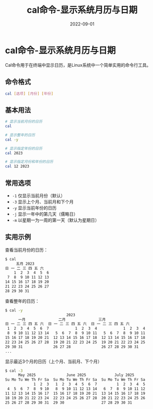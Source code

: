 ﻿---
title: cal命令-显示系统月历与日期
category:
  - Linux
  - 命令帮助
tag:
  - cal
  - 日历
  - 命令行工具
date: 2022-09-01

---

# cal命令-显示系统月历与日期

Cal命令用于在终端中显示日历，是Linux系统中一个简单实用的命令行工具。

## 命令格式

```bash
cal [选项] [月份] [年份]
```

## 基本用法

```bash
# 显示当前月份的日历
cal

# 显示整年的日历
cal -y

# 显示指定年份的日历
cal 2023

# 显示指定月份和年份的日历
cal 12 2023
```

## 常用选项

- `-1` 仅显示当前月份（默认）
- `-3` 显示上个月、当前月和下个月
- `-y` 显示当前年份的日历
- `-j` 显示一年中的第几天（儒略日）
- `-m` 以星期一为一周的第一天（默认为星期日）

## 实用示例

查看当前月份的日历：
```bash
$ cal
     五月 2023     
日 一 二 三 四 五 六
    1  2  3  4  5  6
 7  8  9 10 11 12 13
14 15 16 17 18 19 20
21 22 23 24 25 26 27
28 29 30 31
```

查看整年的日历：
```bash
$ cal -y
                            2023
      一月               二月               三月        
日 一 二 三 四 五 六  日 一 二 三 四 五 六  日 一 二 三 四 五 六
 1  2  3  4  5  6  7            1  2  3  4            1  2  3  4
 8  9 10 11 12 13 14   5  6  7  8  9 10 11   5  6  7  8  9 10 11
15 16 17 18 19 20 21  12 13 14 15 16 17 18  12 13 14 15 16 17 18
22 23 24 25 26 27 28  19 20 21 22 23 24 25  19 20 21 22 23 24 25
29 30 31              26 27 28              26 27 28 29 30 31
...
```

显示最近3个月的日历（上个月、当前月、下个月）

```bash
$ cal -3
      May 2025              June 2025             July 2025
Su Mo Tu We Th Fr Sa  Su Mo Tu We Th Fr Sa  Su Mo Tu We Th Fr Sa
             1  2  3   1  2  3  4  5  6  7         1  2  3  4  5
 4  5  6  7  8  9 10   8  9 10 11 12 13 14   6  7  8  9 10 11 12
11 12 13 14 15 16 17  15 16 17 18 19 20 21  13 14 15 16 17 18 19
18 19 20 21 22 23 24  22 23 24 25 26 27 28  20 21 22 23 24 25 26
25 26 27 28 29 30 31  29 30                 27 28 29 30 31

```

